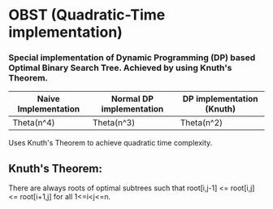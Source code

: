 # OBST (Quadratic-Time implementation)

### Special implementation of Dynamic Programming (DP) based Optimal Binary Search Tree. Achieved by using Knuth's Theorem.

Naive Implementation | Normal DP implementation | DP implementation (Knuth)
-------------------- | ------------------------ | -------------------------
Theta(n^4) | Theta(n^3) | Theta(n^2)


Uses Knuth's Theorem to achieve quadratic time complexity.  
  
## Knuth's Theorem:  
There are always roots of optimal subtrees such that root[i,j-1] <= root[i,j] <= root[i+1,j] for all 1<=i<j<=n.
